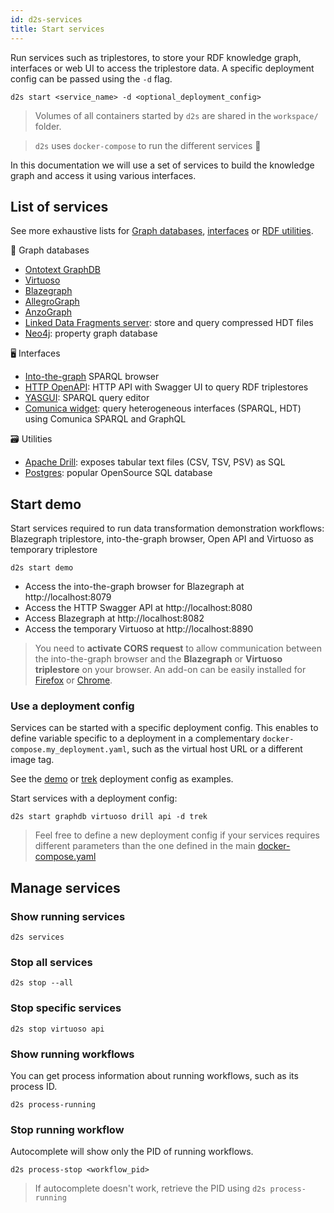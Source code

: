 ```yaml
---
id: d2s-services
title: Start services
---
```


Run services such as triplestores, to store your RDF knowledge graph, interfaces or web UI to access the triplestore data. A specific deployment config can be passed using the `-d` flag.

```shell
d2s start <service_name> -d <optional_deployment_config>
```

> Volumes of all containers started by `d2s` are shared in the `workspace/` folder.

> `d2s` uses `docker-compose` to run the different services 🐳

In this documentation we will use a set of services to build the knowledge graph and access it using various interfaces.

## List of services

See more exhaustive lists for [Graph databases](/docs/services-graph-databases), [interfaces](/docs/services-interfaces) or [RDF utilities](/docs/services-utilities).

🔗 Graph databases

* [Ontotext GraphDB](/docs/services-graph-databases#graphdb)
* [Virtuoso](/docs/services-graph-databases#virtuoso)
* [Blazegraph](/docs/services-graph-databases#blazegraph)
* [AllegroGraph](/docs/services-graph-databases#allegrograph)
* [AnzoGraph](/docs/services-graph-databases#anzograph)
* [Linked Data Fragments server](/docs/services-graph-databases#linked-data-fragments-server): store and query compressed HDT files
* [Neo4j](/docs/services-graph-databases#neo4j): property graph database

🖥️ Interfaces

* [Into-the-graph](/docs/services-webui#into-the-graph) SPARQL browser
* [HTTP OpenAPI](/docs/services-interfaces#d2s-api): HTTP API with Swagger UI to query RDF triplestores
* [YASGUI](/docs/services-webui#yasgui): SPARQL query editor
* [Comunica widget](/docs/services-webui#comunica-widget): query heterogeneous interfaces (SPARQL, HDT) using Comunica SPARQL and GraphQL

🗃️ Utilities

* [Apache Drill](/docs/services-utilities#apache-drill): exposes tabular text files (CSV, TSV, PSV) as SQL 
* [Postgres](/docs/guide-postgres): popular OpenSource SQL database

## Start demo 

Start services required to run data transformation demonstration workflows: Blazegraph triplestore, into-the-graph browser, Open API and Virtuoso as temporary triplestore

```shell
d2s start demo
```

* Access the into-the-graph browser for Blazegraph at http://localhost:8079
* Access the HTTP Swagger API at http://localhost:8080
* Access Blazegraph at http://localhost:8082
* Access the temporary Virtuoso at http://localhost:8890

> You need to **activate CORS request** to allow communication between the into-the-graph browser and the **Blazegraph** or **Virtuoso triplestore** on your browser. An add-on can be easily installed for [Firefox](https://addons.mozilla.org/fr/firefox/addon/cors-everywhere/) or [Chrome](https://chrome.google.com/webstore/detail/allow-cors-access-control/lhobafahddgcelffkeicbaginigeejlf). 

### Use a deployment config

Services can be started with a specific deployment config. This enables to define variable specific to a deployment in a complementary `docker-compose.my_deployment.yaml`, such as the virtual host URL or a different image tag.

See the [demo](https://github.com/MaastrichtU-IDS/d2s-cwl-workflows/blob/master/docker-compose.demo.yaml) or [trek](https://github.com/MaastrichtU-IDS/d2s-cwl-workflows/blob/master/docker-compose.trek.yaml) deployment config as examples.

Start services with a deployment config:

```shell
d2s start graphdb virtuoso drill api -d trek
```

> Feel free to define a new deployment config if your services requires different parameters than the one defined in the main [docker-compose.yaml](https://github.com/MaastrichtU-IDS/d2s-cwl-workflows/blob/master/docker-compose.yaml)

## Manage services

### Show running services

```shell
d2s services
```

### Stop all services

```shell
d2s stop --all
```

### Stop specific services

```shell
d2s stop virtuoso api
```

### Show running workflows

You can get process information about running workflows, such as its process ID.

```shell
d2s process-running
```

### Stop running workflow

Autocomplete will show only the PID of running workflows.

```shell
d2s process-stop <workflow_pid>
```

> If autocomplete doesn't work, retrieve the PID using `d2s process-running`


